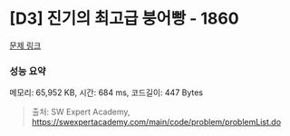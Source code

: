# [D3] 진기의 최고급 붕어빵 - 1860 

[문제 링크](https://swexpertacademy.com/main/code/problem/problemDetail.do?contestProbId=AV5LsaaqDzYDFAXc) 

### 성능 요약

메모리: 65,952 KB, 시간: 684 ms, 코드길이: 447 Bytes



> 출처: SW Expert Academy, https://swexpertacademy.com/main/code/problem/problemList.do